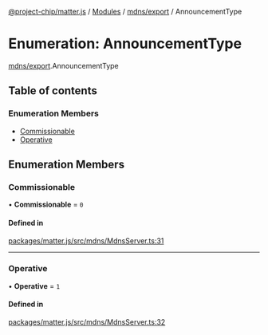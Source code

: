 [@project-chip/matter.js](../README.md) / [Modules](../modules.md) / [mdns/export](../modules/mdns_export.md) / AnnouncementType

# Enumeration: AnnouncementType

[mdns/export](../modules/mdns_export.md).AnnouncementType

## Table of contents

### Enumeration Members

- [Commissionable](mdns_export.AnnouncementType.md#commissionable)
- [Operative](mdns_export.AnnouncementType.md#operative)

## Enumeration Members

### Commissionable

• **Commissionable** = ``0``

#### Defined in

[packages/matter.js/src/mdns/MdnsServer.ts:31](https://github.com/project-chip/matter.js/blob/e87b236f/packages/matter.js/src/mdns/MdnsServer.ts#L31)

___

### Operative

• **Operative** = ``1``

#### Defined in

[packages/matter.js/src/mdns/MdnsServer.ts:32](https://github.com/project-chip/matter.js/blob/e87b236f/packages/matter.js/src/mdns/MdnsServer.ts#L32)
